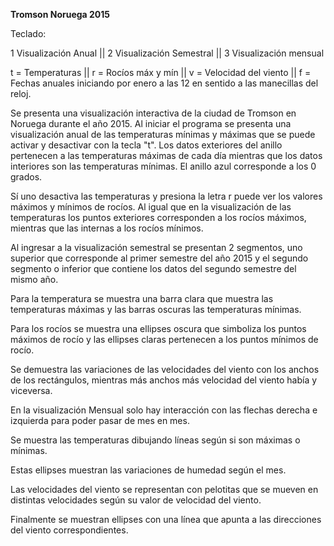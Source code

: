 **Tromson Noruega 2015**

Teclado:

1 Visualización Anual   ||   2 Visualización Semestral   ||   3 Visualización mensual

t = Temperaturas || r = Rocíos máx y mín || v = Velocidad del viento || f  = Fechas anuales iniciando por enero a las 12 en sentido a las manecillas del reloj.


Se presenta una visualización interactiva de la ciudad de Tromson en Noruega durante el año 2015. Al iniciar el programa se presenta una visualización anual de las temperaturas mínimas y máximas que se puede activar y desactivar con la tecla "t".  Los datos exteriores del anillo pertenecen a las temperaturas máximas de cada día mientras que los datos interiores son las temperaturas mínimas. El anillo azul corresponde a los 0 grados.


Sí uno desactiva las temperaturas y presiona la letra r puede ver los valores máximos y mínimos de rocíos. Al igual que en la visualización de las temperaturas los puntos exteriores corresponden a los rocíos máximos, mientras que las internas a los rocíos mínimos.


Al ingresar a la visualización semestral se presentan 2 segmentos, uno superior que corresponde al primer semestre del año 2015 y el segundo segmento o inferior que contiene los datos del segundo semestre del mismo año. 

Para la temperatura se muestra una barra clara que muestra las temperaturas máximas y las barras oscuras las temperaturas mínimas.


Para los rocíos se muestra una ellipses oscura que simboliza los puntos máximos de rocío y las ellipses claras pertenecen a los puntos mínimos de rocío.


Se demuestra las variaciones de las velocidades del viento con los anchos de los rectángulos, mientras más anchos más velocidad del viento había y viceversa. 


En la visualización Mensual solo hay interacción con las flechas derecha e izquierda para poder pasar de mes en mes.

Se muestra las temperaturas dibujando líneas según si son máximas o mínimas.

Estas ellipses muestran las variaciones de humedad según el mes. 

Las velocidades del viento se representan con pelotitas que se mueven en distintas velocidades según su valor de velocidad del viento.

Finalmente se muestran ellipses con una línea que apunta a las direcciones del viento correspondientes. 